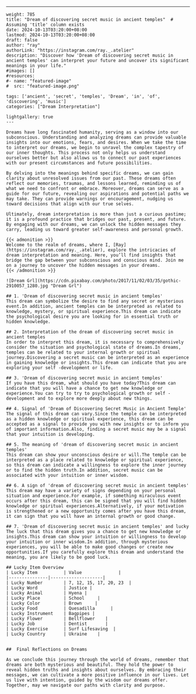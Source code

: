 ---
    weight: 785
    title: "Dream of discovering secret music in ancient temples"  # Assuming 'title' column exists
    date: 2024-10-13T03:20:00+08:00
    lastmod: 2024-10-13T03:20:00+08:00
    draft: false
    author: "ray"
    authorLink: "https://instagram.com/ray._.atelier"
    description: "Discover how 'Dream of discovering secret music in ancient temples' can interpret your future and uncover its significant meanings in your life."
    #images: []
    #resources:
    #- name: "featured-image"
    #  src: "featured-image.png"
    
    tags: ['ancient', 'secret', 'temples', 'Dream', 'in', 'of', 'discovering', 'music']
    categories: ["Dream Interpretation"]
    
    lightgallery: true
    ---
    
    Dreams have long fascinated humanity, serving as a window into our subconscious. Understanding and analyzing dreams can provide valuable insights into our emotions, fears, and desires. When we take the time to interpret our dreams, we begin to unravel the complex tapestry of our inner thoughts. This process not only helps us understand ourselves better but also allows us to connect our past experiences with our present circumstances and future possibilities.
    
    By delving into the meanings behind specific dreams, we can gain clarity about unresolved issues from our past. These dreams often reflect our memories, traumas, and lessons learned, reminding us of what we need to confront or embrace. Moreover, dreams can serve as a guide for our future, revealing our aspirations and potential paths we may take. They can provide warnings or encouragement, nudging us toward decisions that align with our true selves.
    
    Ultimately, dream interpretation is more than just a curious pastime; it is a profound practice that bridges our past, present, and future. By engaging with our dreams, we can unlock the hidden messages they carry, leading us toward greater self-awareness and personal growth.
    
    {{< admonition >}}
    Welcome to the realm of dreams, where I, [Ray](https://instagram.com/ray._.atelier), explore the intricacies of dream interpretation and meaning. Here, you’ll find insights that bridge the gap between your subconscious and conscious mind. Join me on a journey to uncover the hidden messages in your dreams.
    {{< /admonition >}}
    
    ![Dream Grl](https://cdn.pixabay.com/photo/2017/11/02/03/35/gothic-2910057_1280.jpg "Dream Grl")
    
    ## 1. 'Dream of discovering secret music in ancient temples'
    This dream can symbolize the desire to find any secret or mysterious event.In addition, ancient temples can be interpreted as related to knowledge, mystery, or spiritual experience.This dream can indicate the psychological desire you are looking for in essential truth or hidden knowledge.
    
    ## 2. Interpretation of the dream of discovering secret music in ancient temples
    In order to interpret this dream, it is necessary to comprehensively consider the situation and psychological state of dreams.In dreams, temples can be related to your internal growth or spiritual journey.Discovering a secret music can be interpreted as an experience in gaining knowledge or insights.This dream can indicate that you are exploring your self -development or life.
    
    ## 3. 'Dream of discovering secret music in ancient temples'
    If you have this dream, what should you have today?This dream can indicate that you will have a chance to get new knowledge or experience.You can try to try to psychological growth or self -development and to explore more deeply about new things.
    
    ## 4. Signal of 'Dream of Discovering Secret Music in Ancient Temple'
    The signal of this dream can vary.Since the temple can be interpreted as a hidden knowledge or spiritual experience, this dream can be accepted as a signal to provide you with new insights or to inform you of important information.Also, finding a secret music may be a signal that your intuition is developing.
    
    ## 5. The meaning of 'dream of discovering secret music in ancient temples'
    This dream can show your unconscious desire or will.The temple can be interpreted as a place related to knowledge or spiritual experience, so this dream can indicate a willingness to explore the inner journey or to find the hidden truth.In addition, secret music can be associated with your intuition or inner wisdom.
    
    ## 6. A sign of 'dream of discovering secret music in ancient temples'
    This dream may have a variety of signs depending on your personal situation and experience.For example, if something miraculous event occurs after this dream, this can be signed that you will find hidden knowledge or spiritual experiences.Alternatively, if your motivation is strengthened or a new opportunity comes after you have this dream, it can sign that you will have an internal growth or good change.
    
    ## 7. 'Dream of discovering secret music in ancient temples' and lucky
    The luck that this dream gives you a chance to get new knowledge or insights.This dream can show your intuition or willingness to develop your intuition or inner wisdom.In addition, through mysterious experiences, you will be able to make good changes or create new opportunities.If you carefully explore this dream and understand the meaning, you are likely to be good luck.
    
    ## Lucky Item Overview
    | Lucky Item          | Value              |
    |---------------|--------------------|
    | Lucky Number        | 7, 12, 15, 17, 20, 23  |
    | Lucky Word          | Justice |
    | Lucky Animal        | Hyena |
    | Lucky Place         | School     |
    | Lucky Color         | Brown     |
    | Lucky Food          | Quesadilla      |
    | Lucky Instrument    | Bagpipes |
    | Lucky Flower        | Bellflower    |
    | Lucky Job           | Dentist       |
    | Lucky Exercise      | Surf Lifesaving  |
    | Lucky Country       | Ukraine    |
    
    
    ##  Final Reflections on Dreams
    
    As we conclude this journey through the world of dreams, remember that dreams are both mysterious and beautiful. They hold the power to reveal hidden truths and insights about ourselves. By embracing their messages, we can cultivate a more positive influence in our lives. Let us live with intention, guided by the wisdom our dreams offer. Together, may we navigate our paths with clarity and purpose.
    